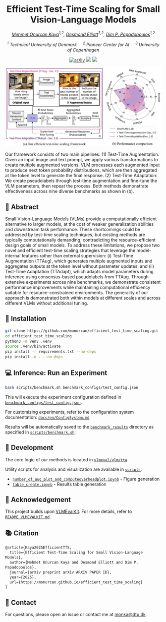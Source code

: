 <p align="center">
<h1 align="center"><strong>Efficient Test-Time Scaling for Small Vision-Language Models</strong></h1>
  <p align="center">
    <em><a href="https://monurcan.github.io/">Mehmet Onurcan Kaya</a><sup>1,2</sup>, <a href="https://elliottd.github.io/">Desmond Elliott</a><sup>3,2</sup>, <a href="https://dimipapa.github.io/">Dim P. Papadopoulos</a><sup>1,2</sup></em>
  </p>
  <p align="center">
    <em><sup>1</sup> Technical University of Denmark &nbsp;&nbsp;&nbsp; <sup>2</sup> Pioneer Center for AI &nbsp;&nbsp;&nbsp; <sup>3</sup> University of Copenhagen</em>
  </p>
</p>

<div id="top" align="center">

[![arXiv](https://img.shields.io/badge/arXiv-xxxx.xxxxx-b31b1b)](http://arxiv.org/abs/xxxx.xxxxx)
[![](https://img.shields.io/badge/%F0%9F%9A%80%20-Project%20Page-green)](https://monurcan.github.io/efficient_test_time_scaling/)
[![](https://img.shields.io/badge/%F0%9F%A4%97%20-Demo-blue)](https://monurcan.github.io/efficient_test_time_scaling/)

</div>

<div align="center">
    <img src="assets/teaser.png">
</div>

Our framework consists of two main pipelines: (1) Test-Time Augmentation: Given an input image and text prompt, we apply various transformations to create multiple augmented versions. VLM processes each augmented input to produce next token probability distributions, which are then aggregated at the token level to generate the final response. (2) Test-Time Adaptation: We create pseudolabels through test-time augmentation and fine-tune the VLM parameters, then repeat the process.  Both methods demonstrate effectiveness across nine diverse benchmarks as shown in (b).

## 🔎 Abstract
Small Vision-Language Models (VLMs) provide a computationally efficient alternative to larger models, at the cost of weaker generalization abilities and downstream task performance. These shortcomings could be addressed by test-time scaling techniques, but existing methods are typically computationally demanding, contradicting the resource-efficient design goals of small models. To address these limitations, we propose two novel and efficient test-time scaling strategies that leverage the model-internal features rather than external supervision: (i) Test-Time Augmentation (TTAug), which generates multiple augmented inputs and aggregates outputs at the token level without parameter updates, and (ii) Test-Time Adaptation (TTAdapt), which adapts model parameters during inference using consensus-based pseudolabels from TTAug. Through extensive experiments across nine benchmarks, we demonstrate consistent performance improvements while maintaining computational efficiency suitable for resource-constrained environments. The generality of our approach is demonstrated both within models at different scales and across different VLMs without additional tuning.


## 🔧 Installation
```bash
git clone https://github.com/monurcan/efficient_test_time_scaling.git
cd efficient_test_time_scaling
python3 -m venv .venv
source .venv/bin/activate
pip install -r requirements.txt --no-deps
pip install -e . --no-deps
```

## 💻 Inference: Run an Experiment
```bash
bash scripts/benchmark.sh benchmark_configs/test_config.json
```
This will execute the experiment configuration defined in [`benchmark_configs/test_config.json`](./benchmark_configs/test_config.json).

For customizing experiments, refer to the configuration system documentation: [`docs/en/ConfigSystem.md`](./docs/en/ConfigSystem.md)

Results will be automatically saved to the [`benchmark_results`](./benchmark_results) directory as specified in [`scripts/benchmark.sh`](./scripts/benchmark.sh).

## 🚀 Development
The core logic of our methods is located in [`vlmeval/vlm/tta`](./vlmeval/vlm/tta)

Utility scripts for analysis and visualization are available in [`scripts`](./scripts):
- [`number_of_aug_plot_and_computeoverheadplot.ipynb`](./scripts/number_of_aug_plot_and_computeoverheadplot.ipynb) - Figure generation
- [`table_create.ipynb`](./scripts/table_create.ipynb) - Results table generation

## 🙏 Acknowledgement
This project builds upon [VLMEvalKit](https://github.com/open-compass/VLMEvalKit).
For more details, refer to [`README_VLMEVALKIT.md`](./README_VLMEVALKIT.md).

## 📚 Citation
```
@article{Kaya2025EfficientTTS,
  title={Efficient Test-Time Scaling for Small Vision-Language Models},
  author={Mehmet Onurcan Kaya and Desmond Elliott and Dim P. Papadopoulos},
  journal={arXiv preprint arXiv:ARXIV PAPER ID},
  year={2025},
  url={https://monurcan.github.io/efficient_test_time_scaling}
}
```

## 💬 Contact
For questions, please open an issue or contact me at monka@dtu.dk